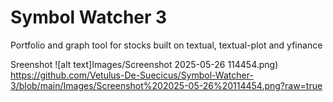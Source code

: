 # Symbol Watcher 3
Portfolio and graph tool for stocks built on textual, textual-plot and yfinance

Sreenshot
![alt text]Images/Screenshot 2025-05-26 114454.png)
https://github.com/Vetulus-De-Suecicus/Symbol-Watcher-3/blob/main/Images/Screenshot%202025-05-26%20114454.png?raw=true
